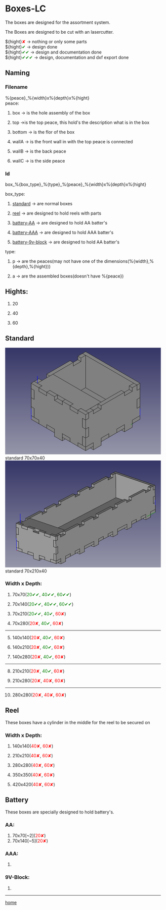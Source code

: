 [1]: ./img/70x70x40.png
[2]: ./img/70x210x40.png

# __Boxes-LC__  

The boxes are designed for the assortment system.

The Boxes are designed to be cut with an lasercutter.

${hight}<span style="color:red">✘</span> ->  nothing or only some parts  
${hight}<span style="color:green">✔</span> -> design done  
${hight}<span style="color:green">✔✔</span> -> design and documentation done  
${hight}<span style="color:green">✔✔✔</span> -> design, documentation and dxf export done

## __Naming__
### __Filename__
%{peace}\_%{width}x%{depth}x%{hight}  
peace:  

1) box      -> is the hole assembly of the box

2) top ->is the top peace, this hold's the description what is in the box

3) bottom -> is the flor of the box

4) wallA -> is the front wall in with the top peace is connected

5) wallB -> is the back peace

6) wallC -> is the side peace

### __Id__
box\_%{box\_type}\_%{type}\_%{peace}\_%{width}x%{depth}x%{hight}  

box\_type:

1) [standard](##Standard) -> are normal boxes

2) [reel](##Reel) -> are designed to hold reels with parts

3) [battery-AA](###AA) -> are designed to hold AA batter's

4) [battery-AAA](###AAA) -> are designed to hold AAA batter's

3) [battery-9v-block](###9V-Block) -> are designed to hold AA batter's  

type:

1) p -> are the peaces(may not have one of the dimensions(%{width},%{depth},%{hight}))

2) a -> are the assembled boxes(doesn't have %{peace})

## __Hights:__

1) 20

2) 40

3) 60

## __Standard__

![Image][1]  
standard 70x70x40  
![Image][2]  
standard 70x210x40  

### __Width x Depth:__

1) 70x70(<span style="color:green">20✔✔</span>, <span style="color:green">40✔✔</span>, <span style="color:green">60✔✔</span>)

2) 70x140(<span style="color:green">20✔✔</span>, <span style="color:green">40✔✔</span>, <span style="color:green">60✔✔</span>)

3) 70x210(<span style="color:green">20✔✔</span>, <span style="color:green">40✔</span>, <span style="color:red">60✘</span>)

4) 70x280(<span style="color:red">20✘</span>, <span style="color:green">40✔</span>, <span style="color:red">60✘</span>)


---


5) 140x140(<span style="color:red">20✘</span>, <span style="color:green">40✔</span>, <span style="color:red">60✘</span>)

6) 140x210(<span style="color:red">20✘</span>, <span style="color:green">40✔</span>, <span style="color:red">60✘</span>)

7) 140x280(<span style="color:red">20✘</span>, <span style="color:green">40✔</span>, <span style="color:red">60✘</span>)


---


8) 210x210(<span style="color:red">20✘</span>, <span style="color:green">40✔</span>, <span style="color:red">60✘</span>)

9) 210x280(<span style="color:red">20✘</span>, <span style="color:red">40✘</span>, <span style="color:red">60✘</span>)



---


10) 280x280(<span style="color:red">20✘</span>, <span style="color:red">40✘</span>, <span style="color:red">60✘</span>)

##  __Reel__

These boxes have a cylinder in the middle for the reel to be secured on


### __Width x Depth:__

1) 140x140(<span style="color:red">40✘</span>, <span style="color:red">60✘</span>)

2) 210x210(<span style="color:red">40✘</span>, <span style="color:red">60✘</span>)

3) 280x280(<span style="color:red">40✘</span>, <span style="color:red">60✘</span>)

4) 350x350(<span style="color:red">40✘</span>, <span style="color:red">60✘</span>)

5) 420x420(<span style="color:red">40✘</span>, <span style="color:red">60✘</span>)

##  __Battery__

These boxes are specially designed to hold battery's.

### __AA:__

1) 70x70\[~2\](<span style="color:red">20✘</span>)
2) 70x140\[~5\](<span style="color:red">20✘</span>)

### __AAA:__

1) 

### __9V-Block:__

1)  


---

[home](./../README.md)
